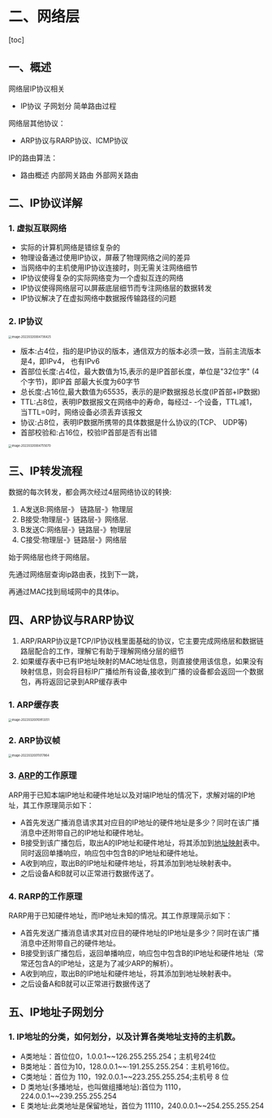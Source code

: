 # 二、网络层

[toc]

## 一、概述

网络层IP协议相关

- IP协议	子网划分	简单路由过程

网络层其他协议：

- ARP协议与RARP协议、ICMP协议

IP的路由算法：

- 路由概述	内部网关路由	外部网关路由

## 二、IP协议详解

### 1. 虚拟互联网络

- 实际的计算机网络是错综复杂的
- 物理设备通过使用IP协议，屏蔽了物理网络之间的差异
- 当网络中的主机使用IP协议连接时，则无需关注网络细节
- IP协议使得复杂的实际网络变为一个虚拟互连的网络
- IP协议使得网络层可以屏蔽底层细节而专注网络层的数据转发
- IP协议解决了在虚拟网络中数据报传输路径的问题

### 2. IP协议

<img src="https://md-1304276643.cos.ap-beijing.myqcloud.com//PicGo/image-20220320004736425.png" alt="image-20220320004736425" style="zoom:40%;" />

- 版本:占4位，指的是IP协议的版本，通信双方的版本必须一致，当前主流版本是4，即IPv4， 也有IPv6
- 首部位长度:占4位，最大数值为15,表示的是IP首部长度，单位是"32位字" (4个字节)，即IP首 部最大长度为60字节
- 总长度:占16位,最大数值为65535，表示的是IP数据报总长度(IP首部+IP数据)
- TTL:占8位，表明IP数据报文在网络中的寿命，每经过- -个设备，TTL减1， 当TTL=0时，网络设备必须丢弃该报文
- 协议:占8位，表明IP数据所携带的具体数据是什么协议的(TCP、 UDP等)
- 首部校验和:占16位，校验IP首部是否有出错

<img src="https://md-1304276643.cos.ap-beijing.myqcloud.com//PicGo/image-20220320004755070.png" alt="image-20220320004755070" style="zoom:40%;" />

## 三、IP转发流程

数据的每次转发，都会两次经过4层网络协议的转换:

1. A发送B:网络层-》 链路层-》物理层
2. B接受:物理层-》链路层-》网络层.
3. B发送C:网络层-》链路层-》物理层
4. C接受:物理层-》链路层-》网络层

始于网络层也终于网络层。

先通过网络层查询ip路由表，找到下一跳，

再通过MAC找到局域网中的具体ip。

## 四、ARP协议与RARP协议

1. ARP/RARP协议是TCP/IP协议栈里面基础的协议，它主要完成网络层和数据链路层配合的工作，理解它有助于理解网络分层的细节
2. 如果缓存表中已有IP地址映射的MAC地址信息，则直接使用该信息，如果没有映射信息，则会将目标IP广播给所有设备,接收到广播的设备都会返回一个数据包，再将返回记录到ARP缓存表中

### 1. ARP缓存表

<img src="https://md-1304276643.cos.ap-beijing.myqcloud.com//PicGo/image-20220320010913351.png" alt="image-20220320010913351" style="zoom:40%;" />

### 2. ARP协议帧

<img src="https://md-1304276643.cos.ap-beijing.myqcloud.com//PicGo/image-20220320011017864.png" alt="image-20220320011017864" style="zoom:40%;" />

### 3. [ARP](https://so.csdn.net/so/search?q=ARP&spm=1001.2101.3001.7020)的工作原理 

ARP用于已知本端IP地址和硬件地址以及对端IP地址的情况下，求解对端的IP地址，其工作原理简示如下：  

- A首先发送广播消息请求其对应目的IP地址的硬件地址是多少？同时在该广播消息中还附带自己的IP地址和硬件地址。  
- B接受到该广播包后，取出A的IP地址和硬件地址，将其添加到[地址映射](https://so.csdn.net/so/search?q=地址映射&spm=1001.2101.3001.7020)表中。同时返回单播响应，响应包中包含B的IP地址和硬件地址。  
- A收到响应，取出B的IP地址和硬件地址，将其添加到地址映射表中。  
- 之后设备A和B就可以正常进行数据传送了。  

### 4. RARP的工作原理  

RARP用于已知硬件地址，而IP地址未知的情况。其工作原理简示如下：  

- A首先发送广播消息请求其对应目的硬件地址的IP地址是多少？同时在该广播消息中还附带自己的硬件地址。 
- B接受到该广播包后，返回单播响应，响应包中包含B的IP地址和硬件地址（常常还包含A的IP地址，这是为了减少ARP的解析）。  
- A收到响应，取出B的IP地址和硬件地址，将其添加到地址映射表中。  
- 之后设备A和B就可以正常进行数据传送了

## 五、IP地址子网划分

### 1. IP地址的分类，如何划分，以及计算各类地址支持的主机数。

- A类地址：首位位0，1.0.0.1~~126.255.255.254；主机号24位
- B类地址：首位为10，128.0.0.1~~·191.255.255.254：主机号16位。
- C类地址：首位为 110，192.0.0.1~~223.255.255.254;主机号 8 位
- D 类地址(多播地址，也叫做组播地址):首位为 1110，224.0.0.1~~239.255.255.254
- E 类地址:此类地址是保留地址，首位为 11110，240.0.0.1~~254.255.255.254

